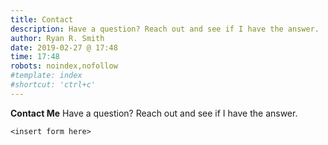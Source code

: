 ```yaml
---
title: Contact
description: Have a question? Reach out and see if I have the answer.
author: Ryan R. Smith
date: 2019-02-27 @ 17:48
time: 17:48
robots: noindex,nofollow
#template: index
#shortcut: 'ctrl+c'
---
```


**Contact Me**
Have a question? Reach out and see if I have the answer.

`<insert form here>`
